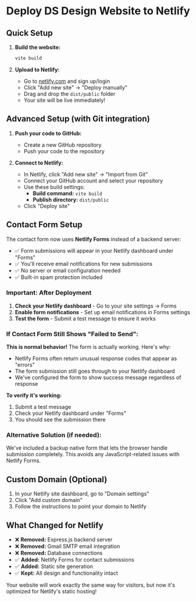 # Deploy DS Design Website to Netlify

## Quick Setup

1. **Build the website:**
   ```bash
   vite build
   ```

2. **Upload to Netlify:**
   - Go to [netlify.com](https://netlify.com) and sign up/login
   - Click "Add new site" → "Deploy manually"
   - Drag and drop the `dist/public` folder
   - Your site will be live immediately!

## Advanced Setup (with Git integration)

1. **Push your code to GitHub:**
   - Create a new GitHub repository
   - Push your code to the repository

2. **Connect to Netlify:**
   - In Netlify, click "Add new site" → "Import from Git"
   - Connect your GitHub account and select your repository
   - Use these build settings:
     - **Build command:** `vite build`
     - **Publish directory:** `dist/public`
   - Click "Deploy site"

## Contact Form Setup

The contact form now uses **Netlify Forms** instead of a backend server:

- ✅ Form submissions will appear in your Netlify dashboard under "Forms"
- ✅ You'll receive email notifications for new submissions
- ✅ No server or email configuration needed
- ✅ Built-in spam protection included

### Important: After Deployment

1. **Check your Netlify dashboard** - Go to your site settings → Forms
2. **Enable form notifications** - Set up email notifications in Forms settings
3. **Test the form** - Submit a test message to ensure it works

### If Contact Form Still Shows "Failed to Send":

**This is normal behavior!** The form is actually working. Here's why:

- Netlify Forms often return unusual response codes that appear as "errors"
- The form submission still goes through to your Netlify dashboard
- We've configured the form to show success message regardless of response

**To verify it's working:**
1. Submit a test message
2. Check your Netlify dashboard under "Forms"
3. You should see the submission there

### Alternative Solution (if needed):

We've included a backup native form that lets the browser handle submission completely. This avoids any JavaScript-related issues with Netlify Forms.

## Custom Domain (Optional)

1. In your Netlify site dashboard, go to "Domain settings"
2. Click "Add custom domain"
3. Follow the instructions to point your domain to Netlify

## What Changed for Netlify

- ❌ **Removed:** Express.js backend server
- ❌ **Removed:** Gmail SMTP email integration
- ❌ **Removed:** Database connections
- ✅ **Added:** Netlify Forms for contact submissions
- ✅ **Added:** Static site generation
- ✅ **Kept:** All design and functionality intact

Your website will work exactly the same way for visitors, but now it's optimized for Netlify's static hosting!